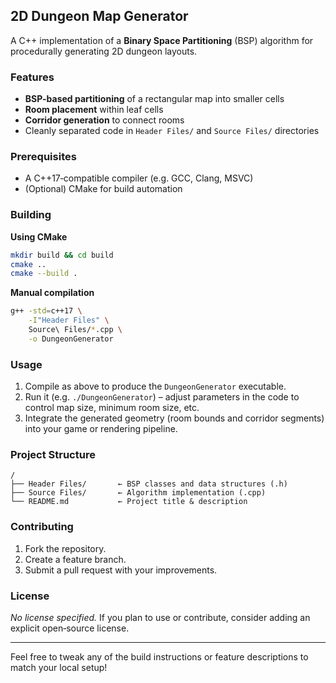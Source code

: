 ## 2D Dungeon Map Generator

A C++ implementation of a **Binary Space Partitioning** (BSP) algorithm for procedurally generating 2D dungeon layouts.

### Features

* **BSP-based partitioning** of a rectangular map into smaller cells
* **Room placement** within leaf cells
* **Corridor generation** to connect rooms
* Cleanly separated code in `Header Files/` and `Source Files/` directories

### Prerequisites

* A C++17‑compatible compiler (e.g. GCC, Clang, MSVC)
* (Optional) CMake for build automation

### Building

**Using CMake**

```bash
mkdir build && cd build
cmake ..
cmake --build .
```

**Manual compilation**

```bash
g++ -std=c++17 \
    -I"Header Files" \
    Source\ Files/*.cpp \
    -o DungeonGenerator
```

### Usage

1. Compile as above to produce the `DungeonGenerator` executable.
2. Run it (e.g. `./DungeonGenerator`) – adjust parameters in the code to control map size, minimum room size, etc.
3. Integrate the generated geometry (room bounds and corridor segments) into your game or rendering pipeline.

### Project Structure

```
/
├── Header Files/       ← BSP classes and data structures (.h)
├── Source Files/       ← Algorithm implementation (.cpp)
└── README.md           ← Project title & description
```

### Contributing

1. Fork the repository.
2. Create a feature branch.
3. Submit a pull request with your improvements.

### License

*No license specified.* If you plan to use or contribute, consider adding an explicit open‑source license.

---

Feel free to tweak any of the build instructions or feature descriptions to match your local setup!

